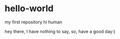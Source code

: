 # hello-world
my first repository
hi human

hey there, I have nothing to say, so, have a good day:)
